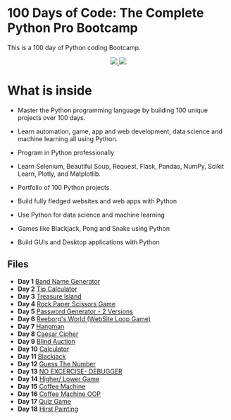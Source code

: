 # 100 Days of Code: The Complete Python Pro Bootcamp

This is a 100 day of Python coding Bootcamp. 

<p align="center">
  <a href="https://github.com/search?q=repo%3AAlexKa03%2FPython%20language%3APython&type=code" target="_blank">
    <img src="https://skillicons.dev/icons?i=python" />
  </a>

  <a href="https://www.jetbrains.com/pycharm/" target="_blank">
    <img src="https://skillicons.dev/icons?i=pycharm" />
  </a>
</p>

# What is inside

-   Master the Python programming language by building 100 unique projects over 100 days.
    
-   Learn automation, game, app and web development, data science and machine learning all using Python.
    
-   Program in Python professionally
    
-   Learn Selenium, Beautiful Soup, Request, Flask, Pandas, NumPy, Scikit Learn, Plotly, and Matplotlib.
    
-   Portfolio of 100 Python projects
    
-   Build fully fledged websites and web apps with Python
    
-   Use Python for data science and machine learning
    
-   Games like Blackjack, Pong and Snake using Python
    
-   Build GUIs and Desktop applications with Python

## Files

- **Day   1** [Band Name Generator](https://github.com/AlexKa03/Python/blob/main/Day001/Band%20Name%20Generator.py)
- **Day   2** [Tip Calculator](https://github.com/AlexKa03/Python/blob/main/Day002/Tip%20Calculator.py)
- **Day   3** [Treasure Island](https://github.com/AlexKa03/Python/blob/main/Day003/Treasure%20Island.py)
- **Day   4** [Rock Paper Scissors Game](https://github.com/AlexKa03/Python/blob/main/Day004/Rock%20Paper%20Scissors%20Game.py)
- **Day   5** [Password Generator - 2 Versions](https://github.com/AlexKa03/Python/tree/main/Day005)
- **Day   6** [Reeborg's World (WebSite Loop Game)](https://github.com/AlexKa03/Python/tree/main/Day006)
- **Day   7** [Hangman](https://github.com/AlexKa03/Python/tree/main/Day007)
- **Day   8** [Caesar Cipher](https://github.com/AlexKa03/Python/blob/main/Day008/Caesar%20Cipher.py)
- **Day   9** [Blind Auction](https://github.com/AlexKa03/Python/tree/main/Day009)
- **Day  10** [Calculator](https://github.com/AlexKa03/Python/tree/main/Day010)
- **Day  11** [Blackjack](https://github.com/AlexKa03/Python/tree/main/Day011)
- **Day  12** [Guess The Number](https://github.com/AlexKa03/Python/tree/main/Day012)
- **Day  13** [NO EXCERCISE- DEBUGGER](https://github.com/AlexKa03/Python/tree/main/Day013)
- **Day  14** [Higher/ Lower Game](https://github.com/AlexKa03/Python/tree/main/Day014)
- **Day  15** [Coffee Machine](https://github.com/AlexKa03/Python/blob/main/Day015)
- **Day  16** [Coffee Machine OOP](https://github.com/AlexKa03/Python/tree/main/Day016)
- **Day  17** [Quiz Game](https://github.com/AlexKa03/Python/tree/main/Day017)
- **Day  18** [Hirst Painting](https://github.com/AlexKa03/Python/tree/main/Day018)
